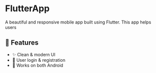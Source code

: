 # FlutterApp
A beautiful and responsive mobile app built using Flutter. This app helps users 
## 🚀 Features

- ✨ Clean & modern UI
- 🔐 User login & registration
- 📲 Works on both Android 
